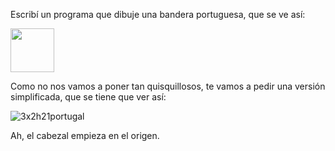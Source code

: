 Escribí un programa que dibuje una bandera portuguesa, que se ve así:

<img src="http://upload.wikimedia.org/wikipedia/commons/5/5c/Flag_of_Portugal.svg" width="70">

Como no nos vamos a poner tan quisquillosos, te vamos a pedir una versión simplificada, que se tiene que ver así:

![3x2h21portugal](https://raw.githubusercontent.com/sagrado-corazon-alcal/mumuki-guia-fundamentos-practica-primeros-programas/master/images/3x2h21portugal.png)

Ah, el cabezal empieza en el origen.

